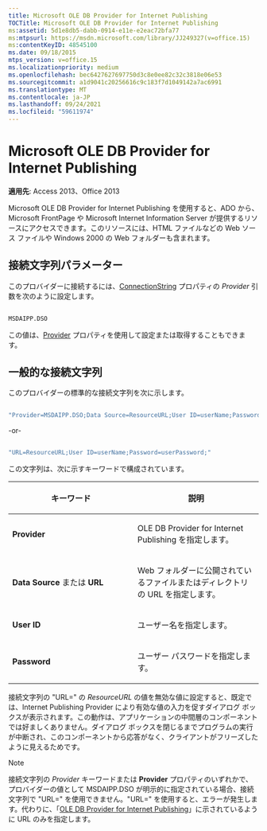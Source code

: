 ```yaml
---
title: Microsoft OLE DB Provider for Internet Publishing
TOCTitle: Microsoft OLE DB Provider for Internet Publishing
ms:assetid: 5d1e8db5-dabb-0914-e11e-e2eac72bfa77
ms:mtpsurl: https://msdn.microsoft.com/library/JJ249327(v=office.15)
ms:contentKeyID: 48545100
ms.date: 09/18/2015
mtps_version: v=office.15
ms.localizationpriority: medium
ms.openlocfilehash: bec6427627697750d3c8e0ee82c32c3818e06e53
ms.sourcegitcommit: a1d9041c20256616c9c183f7d1049142a7ac6991
ms.translationtype: MT
ms.contentlocale: ja-JP
ms.lasthandoff: 09/24/2021
ms.locfileid: "59611974"
---
```

# <a name="microsoft-ole-db-provider-for-internet-publishing"></a>Microsoft OLE DB Provider for Internet Publishing

**適用先**: Access 2013、Office 2013

Microsoft OLE DB Provider for Internet Publishing を使用すると、ADO から、Microsoft FrontPage や Microsoft Internet Information Server が提供するリソースにアクセスできます。このリソースには、HTML ファイルなどの Web ソース ファイルや Windows 2000 の Web フォルダーも含まれます。

## <a name="connection-string-parameters"></a>接続文字列パラメーター

このプロバイダーに接続するには、[ConnectionString](connectionstring-property-ado.md) プロパティの *Provider* 引数を次のように設定します。

```vb 
 
MSDAIPP.DSO 
```

この値は、[Provider](provider-property-ado.md) プロパティを使用して設定または取得することもできます。

## <a name="typical-connection-string"></a>一般的な接続文字列

このプロバイダーの標準的な接続文字列を次に示します。

```vb 
 
"Provider=MSDAIPP.DSO;Data Source=ResourceURL;User ID=userName;Password=userPassword;" 
```

\-or-

```vb 
 
"URL=ResourceURL;User ID=userName;Password=userPassword;" 
```

この文字列は、次に示すキーワードで構成されています。

<table>
<colgroup>
<col style="width: 50%" />
<col style="width: 50%" />
</colgroup>
<thead>
<tr class="header">
<th><p>キーワード</p></th>
<th><p>説明</p></th>
</tr>
</thead>
<tbody>
<tr class="odd">
<td><p><strong>Provider</strong></p></td>
<td><p>OLE DB Provider for Internet Publishing を指定します。</p></td>
</tr>
<tr class="even">
<td><p><strong>Data Source</strong> または <strong>URL</strong></p></td>
<td><p>Web フォルダーに公開されているファイルまたはディレクトリの URL を指定します。</p></td>
</tr>
<tr class="odd">
<td><p><strong>User ID</strong></p></td>
<td><p>ユーザー名を指定します。</p></td>
</tr>
<tr class="even">
<td><p><strong>Password</strong></p></td>
<td><p>ユーザー パスワードを指定します。</p></td>
</tr>
</tbody>
</table>


接続文字列の "URL=" の *ResourceURL* の値を無効な値に設定すると、既定では、Internet Publishing Provider により有効な値の入力を促すダイアログ ボックスが表示されます。この動作は、アプリケーションの中間層のコンポーネントでは好ましくありません。ダイアログ ボックスを閉じるまでプログラムの実行が中断され、このコンポーネントから応答がなく、クライアントがフリーズしたように見えるためです。

> [!NOTE]
> 接続文字列の *Provider* キーワードまたは **Provider** プロパティのいずれかで、プロバイダーの値として MSDAIPP.DSO が明示的に指定されている場合、接続文字列で "URL=" を使用できません。"URL=" を使用すると、エラーが発生します。代わりに、「[OLE DB Provider for Internet Publishing](the-ole-db-provider-for-internet-publishing.md)」に示されているように URL のみを指定します。

